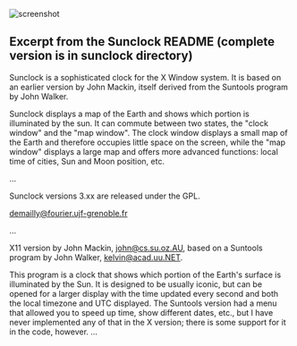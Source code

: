 ![screenshot](https://github.com/rafarc/sunclock/raw/master/screenshot2.png)

Excerpt from the Sunclock README (complete version is in sunclock directory)
--------------------------------

Sunclock is a sophisticated clock for the X Window system.  It is
based on an earlier version by John Mackin, itself derived from the
Suntools program by John Walker.

Sunclock displays a map of the Earth and shows which portion is illuminated
by the sun. It can commute between two states, the "clock window" and
the "map window". The clock window displays a small map of the Earth
and therefore occupies little space on the screen, while the "map window" 
displays a large map and offers more advanced functions: local time
of cities, Sun and Moon position, etc.

…

Sunclock versions 3.xx are released under the GPL.


demailly@fourier.ujf-grenoble.fr

…

X11 version by John Mackin, <john@cs.su.oz.AU>, based on a Suntools program
by John Walker, <kelvin@acad.uu.NET>.

This program is a clock that shows which portion of the Earth's surface is
illuminated by the Sun.  It is designed to be usually iconic, but can be
opened for a larger display with the time updated every second and both the
local timezone and UTC displayed.  The Suntools version had a menu that
allowed you to speed up time, show different dates, etc., but I have
never implemented any of that in the X version; there is some support
for it in the code, however.
…
